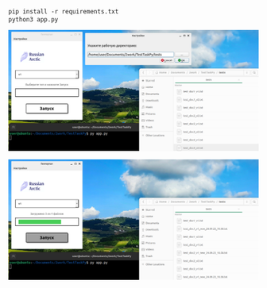 ```  
pip install -r requirements.txt  
python3 app.py  
```  

![](https://raw.githubusercontent.com/MickeyMouseMouse/TestTaskPy/main/img/1.png "")  

![](https://raw.githubusercontent.com/MickeyMouseMouse/TestTaskPy/main/img/2.png "")  


